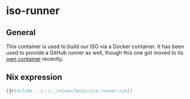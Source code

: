 # iso-runner

## General

This container is used to build our ISO via a Docker container.
It has been used to provide a GitHub runner as well,
though this one got moved to its [own container](github-runner.md) recently.

## Nix expression

```nix
{{#include ../../../nixos/hosts/iso-runner.nix}}
```
